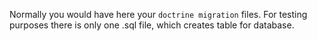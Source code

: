 Normally you would have here your `doctrine migration` files.
For testing purposes there is only one .sql file, which creates table for database.